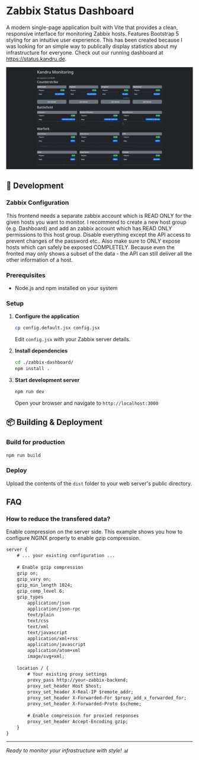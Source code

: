 # Zabbix Status Dashboard

A modern single-page application built with Vite that provides a clean, responsive interface for monitoring Zabbix hosts. Features Bootstrap 5 styling for an intuitive user experience. This has been created because I was looking for an simple way to publically display statistics about my infrastructure for everyone. Check out our running dashboard at https://status.kandru.de.

![Screenshot](assets/screenshot.jpg)

## 🚀 Development

### Zabbix Configuration

This frontend needs a separate zabbix account which is READ ONLY for the given hosts you want to monitor. I recommend to create a new host group (e.g. Dashboard) and add an zabbix account which has READ ONLY permissions to this host group. Disable everything except the API access to prevent changes of the password etc.. Also make sure to ONLY expose hosts which can safely be exposed COMPLETELY. Because even the fronted may only shows a subset of the data - the API can still deliver all the other information of a host.

### Prerequisites
- Node.js and npm installed on your system

### Setup
1. **Configure the application**
    ```bash
    cp config.default.jsx config.jsx
    ```
    Edit `config.jsx` with your Zabbix server details.

2. **Install dependencies**
    ```bash
    cd ./zabbix-dashboard/
    npm install .
    ```

3. **Start development server**
    ```bash
    npm run dev
    ```
    Open your browser and navigate to `http://localhost:3000`

## 📦 Building & Deployment

### Build for production
```bash
npm run build
```

### Deploy
Upload the contents of the `dist` folder to your web server's public directory.

## FAQ

### How to reduce the transfered data?

Enable compression on the server side. This example shows you how to configure NGINX properly to enable gzip compression.

```
server {
    # ... your existing configuration ...
    
    # Enable gzip compression
    gzip on;
    gzip_vary on;
    gzip_min_length 1024;
    gzip_comp_level 6;
    gzip_types
        application/json
        application/json-rpc
        text/plain
        text/css
        text/xml
        text/javascript
        application/xml+rss
        application/javascript
        application/atom+xml
        image/svg+xml;
    
    location / {
        # Your existing proxy settings
        proxy_pass http://your-zabbix-backend;
        proxy_set_header Host $host;
        proxy_set_header X-Real-IP $remote_addr;
        proxy_set_header X-Forwarded-For $proxy_add_x_forwarded_for;
        proxy_set_header X-Forwarded-Proto $scheme;
        
        # Enable compression for proxied responses
        proxy_set_header Accept-Encoding gzip;
    }
}
```

---

*Ready to monitor your infrastructure with style! 📊*
